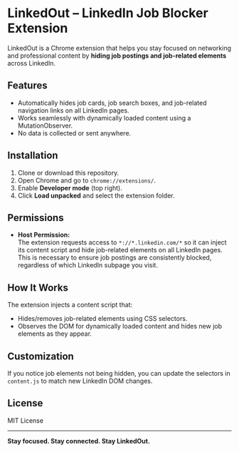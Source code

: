 # LinkedOut – LinkedIn Job Blocker Extension

LinkedOut is a Chrome extension that helps you stay focused on networking and professional content by **hiding job postings and job-related elements** across LinkedIn.

## Features

- Automatically hides job cards, job search boxes, and job-related navigation links on all LinkedIn pages.
- Works seamlessly with dynamically loaded content using a MutationObserver.
- No data is collected or sent anywhere.

## Installation

1. Clone or download this repository.
2. Open Chrome and go to `chrome://extensions/`.
3. Enable **Developer mode** (top right).
4. Click **Load unpacked** and select the extension folder.

## Permissions

- **Host Permission:**  
  The extension requests access to `*://*.linkedin.com/*` so it can inject its content script and hide job-related elements on all LinkedIn pages. This is necessary to ensure job postings are consistently blocked, regardless of which LinkedIn subpage you visit.

## How It Works

The extension injects a content script that:
- Hides/removes job-related elements using CSS selectors.
- Observes the DOM for dynamically loaded content and hides new job elements as they appear.

## Customization

If you notice job elements not being hidden, you can update the selectors in `content.js` to match new LinkedIn DOM changes.

## License

MIT License

---

**Stay focused. Stay connected. Stay LinkedOut.**